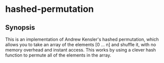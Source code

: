 # hashed-permutation

## Synopsis

This is an implementation of Andrew Kensler's hashed permutation, which allows
you to take an array of the elements [0 ... n] and shuffle it, with no memory
overhead and instant access. This works by using a clever hash function to
permute all of the elements in the array.
